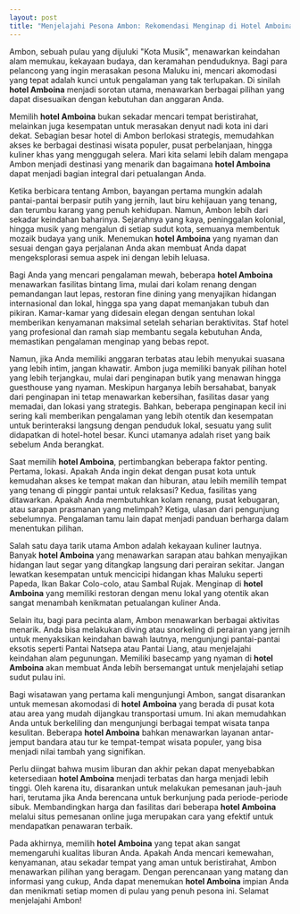 ```yaml
---
layout: post
title: "Menjelajahi Pesona Ambon: Rekomendasi Menginap di Hotel Amboina Pilihan"
---
```


Ambon, sebuah pulau yang dijuluki "Kota Musik", menawarkan keindahan alam memukau, kekayaan budaya, dan keramahan penduduknya. Bagi para pelancong yang ingin merasakan pesona Maluku ini, mencari akomodasi yang tepat adalah kunci untuk pengalaman yang tak terlupakan. Di sinilah **hotel Amboina** menjadi sorotan utama, menawarkan berbagai pilihan yang dapat disesuaikan dengan kebutuhan dan anggaran Anda.

Memilih **hotel Amboina** bukan sekadar mencari tempat beristirahat, melainkan juga kesempatan untuk merasakan denyut nadi kota ini dari dekat. Sebagian besar hotel di Ambon berlokasi strategis, memudahkan akses ke berbagai destinasi wisata populer, pusat perbelanjaan, hingga kuliner khas yang menggugah selera. Mari kita selami lebih dalam mengapa Ambon menjadi destinasi yang menarik dan bagaimana **hotel Amboina** dapat menjadi bagian integral dari petualangan Anda.

Ketika berbicara tentang Ambon, bayangan pertama mungkin adalah pantai-pantai berpasir putih yang jernih, laut biru kehijauan yang tenang, dan terumbu karang yang penuh kehidupan. Namun, Ambon lebih dari sekadar keindahan baharinya. Sejarahnya yang kaya, peninggalan kolonial, hingga musik yang mengalun di setiap sudut kota, semuanya membentuk mozaik budaya yang unik. Menemukan **hotel Amboina** yang nyaman dan sesuai dengan gaya perjalanan Anda akan membuat Anda dapat mengeksplorasi semua aspek ini dengan lebih leluasa.

Bagi Anda yang mencari pengalaman mewah, beberapa **hotel Amboina** menawarkan fasilitas bintang lima, mulai dari kolam renang dengan pemandangan laut lepas, restoran fine dining yang menyajikan hidangan internasional dan lokal, hingga spa yang dapat memanjakan tubuh dan pikiran. Kamar-kamar yang didesain elegan dengan sentuhan lokal memberikan kenyamanan maksimal setelah seharian beraktivitas. Staf hotel yang profesional dan ramah siap membantu segala kebutuhan Anda, memastikan pengalaman menginap yang bebas repot.

Namun, jika Anda memiliki anggaran terbatas atau lebih menyukai suasana yang lebih intim, jangan khawatir. Ambon juga memiliki banyak pilihan hotel yang lebih terjangkau, mulai dari penginapan butik yang menawan hingga guesthouse yang nyaman. Meskipun harganya lebih bersahabat, banyak dari penginapan ini tetap menawarkan kebersihan, fasilitas dasar yang memadai, dan lokasi yang strategis. Bahkan, beberapa penginapan kecil ini sering kali memberikan pengalaman yang lebih otentik dan kesempatan untuk berinteraksi langsung dengan penduduk lokal, sesuatu yang sulit didapatkan di hotel-hotel besar. Kunci utamanya adalah riset yang baik sebelum Anda berangkat.

Saat memilih **hotel Amboina**, pertimbangkan beberapa faktor penting. Pertama, lokasi. Apakah Anda ingin dekat dengan pusat kota untuk kemudahan akses ke tempat makan dan hiburan, atau lebih memilih tempat yang tenang di pinggir pantai untuk relaksasi? Kedua, fasilitas yang ditawarkan. Apakah Anda membutuhkan kolam renang, pusat kebugaran, atau sarapan prasmanan yang melimpah? Ketiga, ulasan dari pengunjung sebelumnya. Pengalaman tamu lain dapat menjadi panduan berharga dalam menentukan pilihan.

Salah satu daya tarik utama Ambon adalah kekayaan kuliner lautnya. Banyak **hotel Amboina** yang menawarkan sarapan atau bahkan menyajikan hidangan laut segar yang ditangkap langsung dari perairan sekitar. Jangan lewatkan kesempatan untuk mencicipi hidangan khas Maluku seperti Papeda, Ikan Bakar Colo-colo, atau Sambal Rujak. Menginap di **hotel Amboina** yang memiliki restoran dengan menu lokal yang otentik akan sangat menambah kenikmatan petualangan kuliner Anda.

Selain itu, bagi para pecinta alam, Ambon menawarkan berbagai aktivitas menarik. Anda bisa melakukan diving atau snorkeling di perairan yang jernih untuk menyaksikan keindahan bawah lautnya, mengunjungi pantai-pantai eksotis seperti Pantai Natsepa atau Pantai Liang, atau menjelajahi keindahan alam pegunungan. Memiliki basecamp yang nyaman di **hotel Amboina** akan membuat Anda lebih bersemangat untuk menjelajahi setiap sudut pulau ini.

Bagi wisatawan yang pertama kali mengunjungi Ambon, sangat disarankan untuk memesan akomodasi di **hotel Amboina** yang berada di pusat kota atau area yang mudah dijangkau transportasi umum. Ini akan memudahkan Anda untuk berkeliling dan mengunjungi berbagai tempat wisata tanpa kesulitan. Beberapa **hotel Amboina** bahkan menawarkan layanan antar-jemput bandara atau tur ke tempat-tempat wisata populer, yang bisa menjadi nilai tambah yang signifikan.

Perlu diingat bahwa musim liburan dan akhir pekan dapat menyebabkan ketersediaan **hotel Amboina** menjadi terbatas dan harga menjadi lebih tinggi. Oleh karena itu, disarankan untuk melakukan pemesanan jauh-jauh hari, terutama jika Anda berencana untuk berkunjung pada periode-periode sibuk. Membandingkan harga dan fasilitas dari beberapa **hotel Amboina** melalui situs pemesanan online juga merupakan cara yang efektif untuk mendapatkan penawaran terbaik.

Pada akhirnya, memilih **hotel Amboina** yang tepat akan sangat memengaruhi kualitas liburan Anda. Apakah Anda mencari kemewahan, kenyamanan, atau sekadar tempat yang aman untuk beristirahat, Ambon menawarkan pilihan yang beragam. Dengan perencanaan yang matang dan informasi yang cukup, Anda dapat menemukan **hotel Amboina** impian Anda dan menikmati setiap momen di pulau yang penuh pesona ini. Selamat menjelajahi Ambon!
